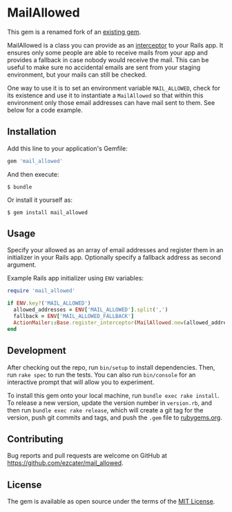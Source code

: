 # MailAllowed

This gem is a renamed fork of an [existing gem](https://github.com/brightin/mail_whitelist).

MailAllowed is a class you can provide as an
[interceptor](http://guides.rubyonrails.org/action_mailer_basics.html#intercepting-emails)
to your Rails app. It ensures only some people are able to receive mails from
your app and provides a fallback in case nobody would receive the mail. This
can be useful to make sure no accidental emails are sent from your staging
environment, but your mails can still be checked.

One way to use it is to set an environment variable `MAIL_ALLOWED`, check
for its existence and use it to instantiate a `MailAllowed` so that within 
this environment only those email addresses can have mail sent to them.
See below for a code example.

## Installation

Add this line to your application's Gemfile:

```ruby
gem 'mail_allowed'
```

And then execute:

    $ bundle

Or install it yourself as:

    $ gem install mail_allowed

## Usage

Specify your allowed as an array of email addresses and register them in an
initializer in your Rails app. Optionally specify a fallback address as second
argument.

Example Rails app initializer using `ENV` variables:

```ruby
require 'mail_allowed'

if ENV.key?('MAIL_ALLOWED')
  allowed_addresses = ENV['MAIL_ALLOWED'].split(',')
  fallback = ENV['MAIL_ALLOWED_FALLBACK']
  ActionMailer::Base.register_interceptor(MailAllowed.new(allowed_addresses, fallback))
end
```

## Development

After checking out the repo, run `bin/setup` to install dependencies. Then, run `rake spec` to run the tests. You can also run `bin/console` for an interactive prompt that will allow you to experiment.

To install this gem onto your local machine, run `bundle exec rake install`. To release a new version, update the version number in `version.rb`, and then run `bundle exec rake release`, which will create a git tag for the version, push git commits and tags, and push the `.gem` file to [rubygems.org](https://rubygems.org).

## Contributing

Bug reports and pull requests are welcome on GitHub at https://github.com/ezcater/mail_allowed.

## License

The gem is available as open source under the terms of the [MIT License](http://opensource.org/licenses/MIT).
